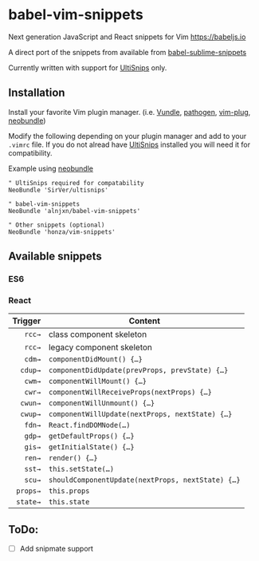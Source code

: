 # babel-vim-snippets
Next generation JavaScript and React snippets for Vim https://babeljs.io

A direct port of the snippets from available from [babel-sublime-snippets](https://github.com/babel/babel-sublime-snippets)

Currently written with support for [UltiSnips](https://github.com/SirVer/ultisnips) only.

## Installation
Install your favorite Vim plugin manager. (i.e. [Vundle](https://github.com/VundleVim/Vundle.vim), [pathogen](https://github.com/tpope/vim-pathogen), [vim-plug](https://github.com/junegunn/vim-plug), [neobundle](https://github.com/Shougo/neobundle.vim))

Modify the following depending on your plugin manager and add to your `.vimrc` file. If you do not alread have [UltiSnips](https://github.com/SirVer/ultisnips) installed you will need it for compatibility.

Example using [neobundle](https://github.com/Shougo/neobundle.vim)

```
" UltiSnips required for compatability
NeoBundle 'SirVer/ultisnips'

" babel-vim-snippets
NeoBundle 'alnjxn/babel-vim-snippets'

" Other snippets (optional)
NeoBundle 'honza/vim-snippets'
```

## Available snippets

### ES6

### React

| Trigger  | Content |
| -------: | ------- |
| `rcc→`   | class component skeleton |
| `rcc→`   | legacy component skeleton |
| `cdm→`   | `componentDidMount() {…}` |
| `cdup→`  | `componentDidUpdate(prevProps, prevState) {…}` |
| `cwm→`   | `componentWillMount() {…}` |
| `cwr→`   | `componentWillReceiveProps(nextProps) {…}` |
| `cwun→`  | `componentWillUnmount() {…}` |
| `cwup→`  | `componentWillUpdate(nextProps, nextState) {…}` |
| `fdn→`   | `React.findDOMNode(…)` |
| `gdp→`   | `getDefaultProps() {…}` |
| `gis→`   | `getInitialState() {…}` |
| `ren→`   | `render() {…}` |
| `sst→`   | `this.setState(…)` |
| `scu→`   | `shouldComponentUpdate(nextProps, nextState) {…}` |
| `props→` | `this.props` |
| `state→` | `this.state` |

## ToDo:

* [ ] Add snipmate support

